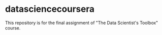 # datasciencecoursera
This repository is for the final assignment of "The Data Scientist's Toolbox" course.
